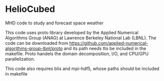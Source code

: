 # HelioCubed
MHD code to study and forecast space weather 

This code uses proto library developed by the Applied Numerical Algorithms Group (ANAG) at Lawrence Berkeley National Lab (LBNL). The code can be downloaded from https://github.com/applied-numerical-algorithms-group-lbnl/proto and its path needs tto be included in the makefile. Proto handels the domain decomposition, I/O, and CPU/GPU parallelization.  

This code also requires blis and mpi-hdf5, whose paths should be included in makefile
